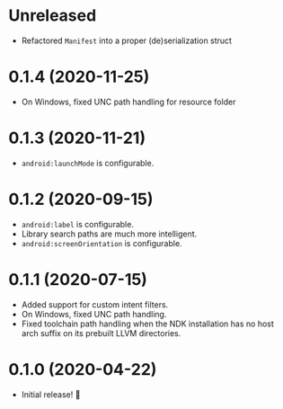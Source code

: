 # Unreleased

- Refactored `Manifest` into a proper (de)serialization struct

# 0.1.4 (2020-11-25)

- On Windows, fixed UNC path handling for resource folder

# 0.1.3 (2020-11-21)

- `android:launchMode` is configurable.

# 0.1.2 (2020-09-15)

- `android:label` is configurable.
- Library search paths are much more intelligent.
- `android:screenOrientation` is configurable.

# 0.1.1 (2020-07-15)

- Added support for custom intent filters.
- On Windows, fixed UNC path handling.
- Fixed toolchain path handling when the NDK installation has no host arch suffix on its prebuilt LLVM directories.

# 0.1.0 (2020-04-22)

- Initial release! 🎉
